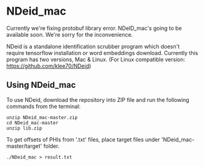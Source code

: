 # NDeid_mac

Currently we're fixing protobuf library error. NDeID_mac's going to be available soon. We're sorry for the inconvenience.

NDeid is a standalone identification scrubber program which doesn't require tensorflow installation or word embeddings download. Currently this program has two versions, Mac & Linux.
(For Linux compatible version: https://github.com/klee70/NDeid)


## Using NDeid_mac

To use NDeid, download the repository into ZIP file and run the following commands from the terminal: 
```
unzip NDeid_mac-master.zip
cd NDeid_mac-master
unzip lib.zip
```

To get offsets of PHIs from '.txt' files, place target files under 'NDeid_mac-master/target' folder.

```
./NDeid_mac > result.txt
```
